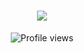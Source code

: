 <h1 align="center"> <a href="https://git.io/typing-svg"> <img src="https://readme-typing-svg.herokuapp.com?lines=Welcome+to+the+Backend+Node.js+Boilerplate;Scalable+and+Modern+Backend+Starter;Happy+Coding!+🚀&center=true&size=30"> </a> </h1> <p align="center"> <img src="https://komarev.com/ghpvc/?username=dhinakaran7501&color=brightgreen" alt="Profile views"> </p>

